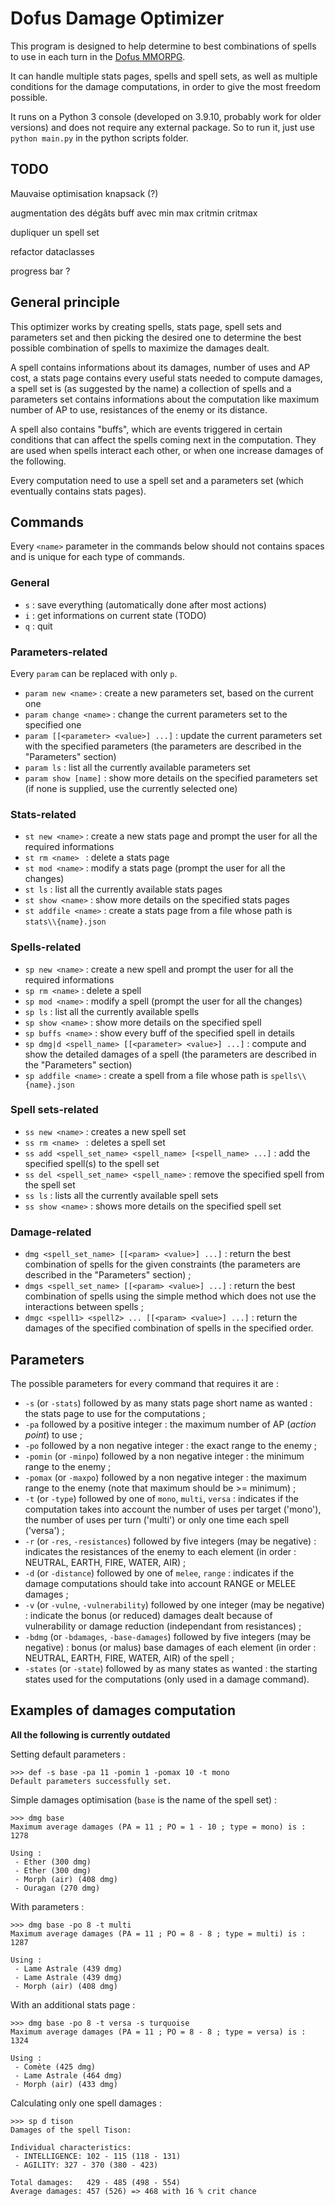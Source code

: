 # Dofus Damage Optimizer

This program is designed to help determine to best combinations of spells to use in each turn in the [Dofus MMORPG](https://www.dofus.com/en).

It can handle multiple stats pages, spells and spell sets, as well as multiple conditions for the damage computations, in order to give the most freedom possible.

It runs on a Python 3 console (developed on 3.9.10, probably work for older versions) and does not require any external package. So to run it, just use `python main.py` in the python scripts folder.

## TODO

Mauvaise optimisation knapsack (?)

augmentation des dégâts buff avec min max critmin critmax

dupliquer un spell set

refactor dataclasses

progress bar ?


## General principle

This optimizer works by creating spells, stats page, spell sets and parameters set and then picking the desired one to determine the best possible combination of spells to maximize the damages dealt.

A spell contains informations about its damages, number of uses and AP cost, a stats page contains every useful stats needed to compute damages, a spell set is (as suggested by the name) a collection of spells and a parameters set contains informations about the computation like maximum number of AP to use, resistances of the enemy or its distance.

A spell also contains "buffs", which are events triggered in certain conditions that can affect the spells coming next in the computation. They are used when spells interact each other, or when one increase damages of the following.

Every computation need to use a spell set and a parameters set (which eventually contains stats pages).

## Commands

Every `<name>` parameter in the commands below should not contains spaces and is unique for each type of commands.

### General

 - `s` : save everything (automatically done after most actions)
 - `i` : get informations on current state (TODO)
 - `q` : quit

### Parameters-related

Every `param` can be replaced with only `p`.

 - `param new <name>` : create a new parameters set, based on the current one
 - `param change <name>` : change the current parameters set to the specified one
 - `param [[<parameter> <value>] ...]` : update the current parameters set with the specified parameters (the parameters are described in the "Parameters" section)
 - `param ls` : list all the currently available parameters set
 - `param show [name]` : show more details on the specified parameters set (if none is supplied, use the currently selected one)

### Stats-related

 - `st new <name>` : create a new stats page and prompt the user for all the required informations
 - `st rm <name> ` : delete a stats page
 - `st mod <name>` : modify a stats page (prompt the user for all the changes)
 - `st ls` : list all the currently available stats pages
 - `st show <name>` : show more details on the specified stats pages
 - `st addfile <name>` : create a stats page from a file whose path is `stats\\{name}.json`

### Spells-related

 - `sp new <name>` : create a new spell and prompt the user for all the required informations
 - `sp rm <name>` : delete a spell
 - `sp mod <name>` : modify a spell (prompt the user for all the changes)
 - `sp ls` : list all the currently available spells
 - `sp show <name>` : show more details on the specified spell
 - `sp buffs <name>` : show every buff of the specified spell in details
 - `sp dmg|d <spell_name> [[<parameter> <value>] ...]` : compute and show the detailed damages of a spell (the parameters are described in the "Parameters" section)
 - `sp addfile <name>` : create a spell from a file whose path is `spells\\{name}.json`

### Spell sets-related

 - `ss new <name>` : creates a new spell set
 - `ss rm <name> ` : deletes a spell set
 - `ss add <spell_set_name> <spell_name> [<spell_name> ...]` : add the specified spell(s) to the spell set
 - `ss del <spell_set_name> <spell_name>` : remove the specified spell from the spell set
 - `ss ls` : lists all the currently available spell sets
 - `ss show <name>` : shows more details on the specified spell set

### Damage-related

 - `dmg <spell_set_name> [[<param> <value>] ...]` : return the best combination of spells for the given constraints (the parameters are described in the "Parameters" section) ;
 - `dmgs <spell_set_name> [[<param> <value>] ...]` : return the best combination of spells using the simple method which does not use the interactions between spells ;
 - `dmgc <spell1> <spell2> ... [[<param> <value>] ...]` : return the damages of the specified combination of spells in the specified order.

## Parameters

The possible parameters for every command that requires it are :
 - `-s` (or `-stats`) followed by as many stats page short name as wanted : the stats page to use for the computations ;
 - `-pa` followed by a positive integer : the maximum number of AP (*action point*) to use ;
 - `-po` followed by a non negative integer : the exact range to the enemy ;
 - `-pomin` (or `-minpo`) followed by a non negative integer : the minimum range to the enemy ;
 - `-pomax` (or `-maxpo`) followed by a non negative integer : the maximum range to the enemy (note that maximum should be >= minimum) ;
 - `-t` (or `-type`) followed by one of `mono`, `multi`, `versa` : indicates if the computation takes into account the number of uses per target ('mono'), the number of uses per turn ('multi') or only one time each spell ('versa') ;
 - `-r` (or `-res`, `-resistances`) followed by five integers (may be negative) : indicates the resistances of the enemy to each element (in order : NEUTRAL, EARTH, FIRE, WATER, AIR) ;
 - `-d` (or `-distance`) followed by one of `melee`, `range` : indicates if the damage computations should take into account RANGE or MELEE damages ;
 - `-v` (or `-vulne`, `-vulnerability`) followed by one integer (may be negative) : indicate the bonus (or reduced) damages dealt because of vulnerability or damage reduction (independant from resistances) ;
 - `-bdmg` (or `-bdamages`, `-base-damages`) followed by five integers (may be negative) : bonus (or malus) base damages of each element (in order : NEUTRAL, EARTH, FIRE, WATER, AIR) of the spell ;
 - `-states` (or `-state`) followed by as many states as wanted : the starting states used for the computations (only used in a damage command).


## Examples of damages computation

**All the following is currently outdated**

Setting default parameters :
```
>>> def -s base -pa 11 -pomin 1 -pomax 10 -t mono
Default parameters successfully set.
```

Simple damages optimisation (`base` is the name of the spell set) :
```
>>> dmg base
Maximum average damages (PA = 11 ; PO = 1 - 10 ; type = mono) is : 1278

Using :
 - Ether (300 dmg)
 - Ether (300 dmg)
 - Morph (air) (408 dmg)
 - Ouragan (270 dmg)
```

With parameters :
```
>>> dmg base -po 8 -t multi
Maximum average damages (PA = 11 ; PO = 8 - 8 ; type = multi) is : 1287

Using :
 - Lame Astrale (439 dmg)
 - Lame Astrale (439 dmg)
 - Morph (air) (408 dmg)
```

With an additional stats page :
```
>>> dmg base -po 8 -t versa -s turquoise
Maximum average damages (PA = 11 ; PO = 8 - 8 ; type = versa) is : 1324

Using :
 - Comète (425 dmg)
 - Lame Astrale (464 dmg)
 - Morph (air) (433 dmg)
```

Calculating only one spell damages :
```
>>> sp d tison
Damages of the spell Tison:

Individual characteristics:
 - INTELLIGENCE: 102 - 115 (118 - 131)
 - AGILITY: 327 - 370 (380 - 423)

Total damages:   429 - 485 (498 - 554)
Average damages: 457 (526) => 468 with 16 % crit chance
```
